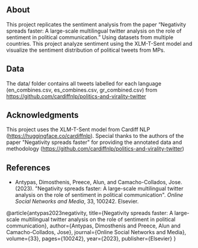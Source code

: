 ## About

This project replicates the sentiment analysis from the paper “Negativity spreads faster: A large-scale multilingual twitter analysis on the role of sentiment in political communication.” Using datasets from multiple countries. 
This project analyze sentiment using the XLM-T-Sent model and visualize the sentiment distribution of political tweets from MPs.

## Data

The data/ folder contains all tweets labelled for each language (en_combines.csv, es_combines.csv, gr_combined.csv) from https://github.com/cardiffnlp/politics-and-virality-twitter

## Acknowledgments

This project uses the XLM-T-Sent model from Cardiff NLP (https://huggingface.co/cardiffnlp). Special thanks to the authors of the paper "Negativity spreads faster" for providing the annotated data and methodology (https://github.com/cardiffnlp/politics-and-virality-twitter) 

## References

- Antypas, Dimosthenis, Preece, Alun, and Camacho-Collados, Jose. (2023). "Negativity spreads faster: A large-scale multilingual twitter analysis on the role of sentiment in political communication". *Online Social Networks and Media*, 33, 100242. Elsevier. 

@article{antypas2023negativity,
  title={Negativity spreads faster: A large-scale multilingual twitter analysis on the role of sentiment in political communication},
  author={Antypas, Dimosthenis and Preece, Alun and Camacho-Collados, Jose},
  journal={Online Social Networks and Media},
  volume={33},
  pages={100242},
  year={2023},
  publisher={Elsevier}
}
